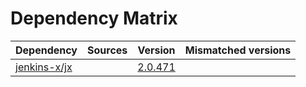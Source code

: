 # Dependency Matrix

Dependency | Sources | Version | Mismatched versions
---------- | ------- | ------- | -------------------
[jenkins-x/jx](https://github.com/jenkins-x/jx.git) |  | [2.0.471](https://github.com/jenkins-x/jx/releases/tag/v2.0.471) | 
